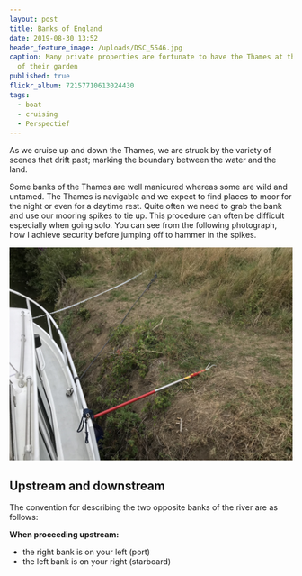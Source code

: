 ```yaml
---
layout: post
title: Banks of England
date: 2019-08-30 13:52
header_feature_image: /uploads/DSC_5546.jpg
caption: Many private properties are fortunate to have the Thames at the bottom
  of their garden
published: true
flickr_album: 72157710613024430
tags:
  - boat
  - cruising
  - Perspectief
---
```


As we cruise up and down the Thames, we are struck by the variety of scenes that drift past; marking the boundary between the water and the land.

Some banks of the Thames are well manicured whereas some are wild and untamed. The Thames is navigable and we expect to find places to moor for the night or even for a daytime rest. Quite often we need to grab the bank and use our mooring spikes to tie up. This procedure can often be difficult especially when going solo. You can see from the following photograph, how I achieve security before jumping off to hammer in the spikes.

![This gardening tool lets me grab the bank and hold on securely.](/uploads/IMG_0350.jpg "This gardening tool lets me grab the bank and hold on securely.")

## Upstream and downstream

The convention for describing the two opposite banks of the river are as follows:

**When proceeding upstream:**

- the right bank is on your left (port)
- the left bank is on your right (starboard)
